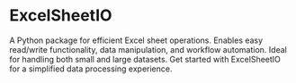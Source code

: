 # ExcelSheetIO
A Python package for efficient Excel sheet operations. Enables easy read/write functionality, data manipulation, and workflow automation. Ideal for handling both small and large datasets. Get started with ExcelSheetIO for a simplified data processing experience.
